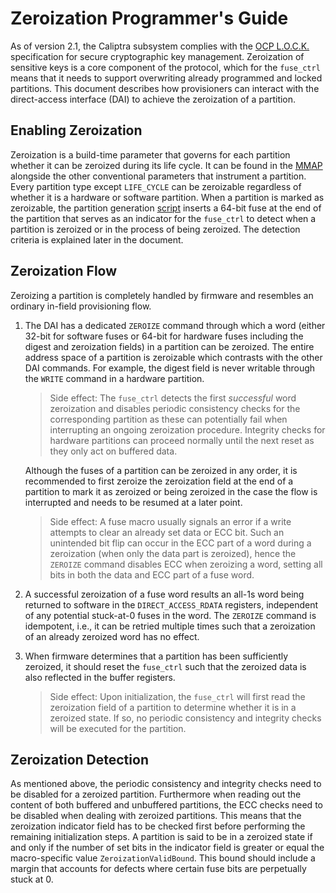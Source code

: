 # Zeroization Programmer's Guide

As of version 2.1, the Caliptra subsystem complies with the [OCP L.O.C.K.](https://github.com/chipsalliance/Caliptra/blob/main/doc/ocp_lock/lock_spec.ocp) specification for secure cryptographic key management.
Zeroization of sensitive keys is a core component of the protocol, which for the `fuse_ctrl` means that it needs to support overwriting already programmed and locked partitions.
This document describes how provisioners can interact with the direct-access interface (DAI) to achieve the zeroization of a partition.

## Enabling Zeroization

Zeroization is a build-time parameter that governs for each partition whether it can be zeroized during its life cycle.
It can be found in the [MMAP](../data/otp_ctrl_mmap.hjson) alongside the other conventional parameters that instrument a partition.
Every partition type except `LIFE_CYCLE` can be zeroizable regardless of whether it is a hardware or software partition.
When a partition is marked as zeroizable, the partition generation [script](../../../tools/scripts/fuse_ctrl_script/gen_fuse_ctrl_partitions.py) inserts a 64-bit fuse at the end of the partition that serves as an indicator for the `fuse_ctrl` to detect when a partition is zeroized or in the process of being zeroized.
The detection criteria is explained later in the document.

## Zeroization Flow

Zeroizing a partition is completely handled by firmware and resembles an ordinary in-field provisioning flow.

1. The DAI has a dedicated `ZEROIZE` command through which a word (either 32-bit for software fuses or 64-bit for hardware fuses including the digest and zeroization fields) in a partition can be zeroized.
The entire address space of a partition is zeroizable which contrasts with the other DAI commands.
For example, the digest field is never writable through the `WRITE` command in a hardware partition.

    > Side effect: The `fuse_ctrl` detects the first _successful_ word zeroization and disables periodic consistency checks for the corresponding partition as these can potentially fail when interrupting an ongoing zeroization procedure.
    Integrity checks for hardware partitions can proceed normally until the next reset as they only act on buffered data.
    
   Although the fuses of a partition can be zeroized in any order, it is recommended to first zeroize the zeroization field at the end of a partition to mark it as zeroized or being zeroized in the case the flow is interrupted and needs to be resumed at a later point.

    > Side effect: A fuse macro usually signals an error if a write attempts to clear an already set data or ECC bit.
    > Such an unintended bit flip can occur in the ECC part of a word during a zeroization (when only the data part is zeroized), hence the `ZEROIZE` command disables ECC when zeroizing a word, setting all bits in both the data and ECC part of a fuse word.

  2. A successful zeroization of a fuse word results an all-1s word being returned to software in the `DIRECT_ACCESS_RDATA` registers, independent of any potential stuck-at-0 fuses in the word.
  The `ZEROIZE` command is idempotent, i.e., it can be retried multiple times such that a zeroization of an already zeroized word has no effect.

  3. When firmware determines that a partition has been sufficiently zeroized, it should reset the `fuse_ctrl` such that the zeroized data is also reflected in the buffer registers.

     > Side effect: Upon initialization, the `fuse_ctrl` will first read the zeroization field of a partition to determine whether it is in a zeroized state.
    If so, no periodic consistency and integrity checks will be executed for the partition.

## Zeroization Detection

As mentioned above, the periodic consistency and integrity checks need to be disabled for a zeroized partition.
Furthermore when reading out the content of both buffered and unbuffered partitions, the ECC checks need to be disabled when dealing with zeroized partitions.
This means that the zeroization indicator field has to be checked first before performing the remaining initialization steps.
A partition is said to be in a zeroized state if and only if the number of set bits in the indicator field is greater or equal the macro-specific value `ZeroizationValidBound`.
This bound should include a margin that accounts for defects where certain fuse bits are perpetually stuck at 0.
